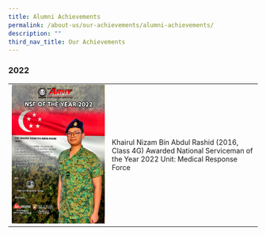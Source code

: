 ```yaml
---
title: Alumni Achievements
permalink: /about-us/our-achievements/alumni-achievements/
description: ""
third_nav_title: Our Achievements
---
```

### 2022

|  |  | 
| -------- | -------- | 
|  ![](/images/new%20nsf-of-the-year-2022%20.jpg)   | Khairul Nizam Bin Abdul Rashid (2016, Class 4G) Awarded National Serviceman of the Year 2022 Unit: Medical Response Force    |